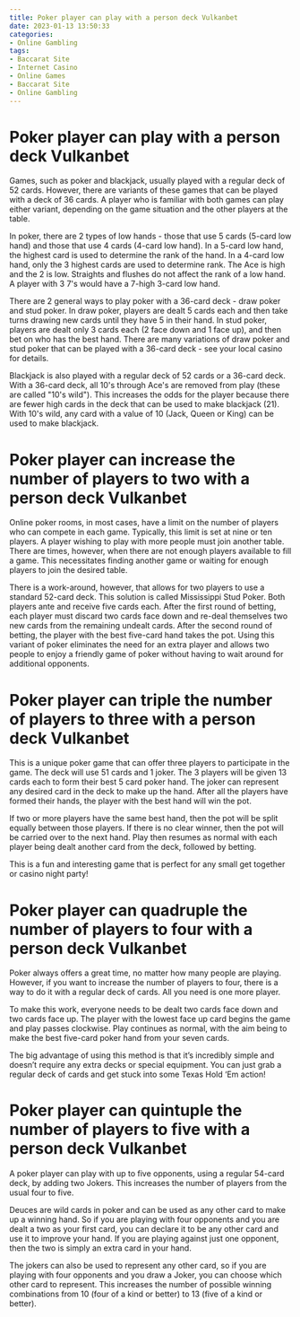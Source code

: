 ```yaml
---
title: Poker player can play with a person deck Vulkanbet 
date: 2023-01-13 13:50:33
categories:
- Online Gambling
tags:
- Baccarat Site
- Internet Casino
- Online Games
- Baccarat Site
- Online Gambling
---
```



#  Poker player can play with a person deck Vulkanbet 

Games, such as poker and blackjack, usually played with a regular deck of 52 cards. However, there are variants of these games that can be played with a deck of 36 cards. A player who is familiar with both games can play either variant, depending on the game situation and the other players at the table. 

In poker, there are 2 types of low hands - those that use 5 cards (5-card low hand) and those that use 4 cards (4-card low hand). In a 5-card low hand, the highest card is used to determine the rank of the hand. In a 4-card low hand, only the 3 highest cards are used to determine rank. The Ace is high and the 2 is low. Straights and flushes do not affect the rank of a low hand. A player with 3 7's would have a 7-high 3-card low hand. 

There are 2 general ways to play poker with a 36-card deck - draw poker and stud poker. In draw poker, players are dealt 5 cards each and then take turns drawing new cards until they have 5 in their hand. In stud poker, players are dealt only 3 cards each (2 face down and 1 face up), and then bet on who has the best hand. There are many variations of draw poker and stud poker that can be played with a 36-card deck - see your local casino for details. 

Blackjack is also played with a regular deck of 52 cards or a 36-card deck. With a 36-card deck, all 10's through Ace's are removed from play (these are called "10's wild"). This increases the odds for the player because there are fewer high cards in the deck that can be used to make blackjack (21). With 10's wild, any card with a value of 10 (Jack, Queen or King) can be used to make blackjack.

#  Poker player can increase the number of players to two with a person deck Vulkanbet 

Online poker rooms, in most cases, have a limit on the number of players who can compete in each game. Typically, this limit is set at nine or ten players. A player wishing to play with more people must join another table. There are times, however, when there are not enough players available to fill a game. This necessitates finding another game or waiting for enough players to join the desired table.

There is a work-around, however, that allows for two players to use a standard 52-card deck. This solution is called Mississippi Stud Poker. Both players ante and receive five cards each. After the first round of betting, each player must discard two cards face down and re-deal themselves two new cards from the remaining undealt cards. After the second round of betting, the player with the best five-card hand takes the pot. Using this variant of poker eliminates the need for an extra player and allows two people to enjoy a friendly game of poker without having to wait around for additional opponents.

#  Poker player can triple the number of players to three with a person deck Vulkanbet 

This is a unique poker game that can offer three players to participate in the game. The deck will use 51 cards and 1 joker. The 3 players will be given 13 cards each to form their best 5 card poker hand. The joker can represent any desired card in the deck to make up the hand. After all the players have formed their hands, the player with the best hand will win the pot.

If two or more players have the same best hand, then the pot will be split equally between those players. If there is no clear winner, then the pot will be carried over to the next hand. Play then resumes as normal with each player being dealt another card from the deck, followed by betting. 

This is a fun and interesting game that is perfect for any small get together or casino night party!

#  Poker player can quadruple the number of players to four with a person deck Vulkanbet 

 Poker always offers a great time, no matter how many people are playing. However, if you want to increase the number of players to four, there is a way to do it with a regular deck of cards. All you need is one more player.

To make this work, everyone needs to be dealt two cards face down and two cards face up. The player with the lowest face up card begins the game and play passes clockwise. Play continues as normal, with the aim being to make the best five-card poker hand from your seven cards.

The big advantage of using this method is that it’s incredibly simple and doesn’t require any extra decks or special equipment. You can just grab a regular deck of cards and get stuck into some Texas Hold ‘Em action!

#  Poker player can quintuple the number of players to five with a person deck Vulkanbet

А poker player can play with up to five opponents, using a regular 54-card deck, by adding two Jokers. This increases the number of players from the usual four to five.

Deuces are wild cards in poker and can be used as any other card to make up a winning hand. So if you are playing with four opponents and you are dealt a two as your first card, you can declare it to be any other card and use it to improve your hand. If you are playing against just one opponent, then the two is simply an extra card in your hand.

The jokers can also be used to represent any other card, so if you are playing with four opponents and you draw a Joker, you can choose which other card to represent. This increases the number of possible winning combinations from 10 (four of a kind or better) to 13 (five of a kind or better).